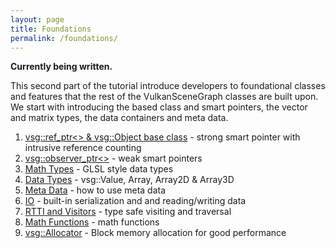 ```yaml
---
layout: page
title: Foundations
permalink: /foundations/
---
```


**Currently being written.**

This second part of the tutorial introduce developers to foundational classes and features that the rest of the VulkanSceneGraph classes are built upon. We start with introducing the based class and smart pointers, the vector and matrix types, the data containers and meta data.

1. [vsg::ref_ptr<> & vsg::Object base class](Object_base_class_and_ref_ptr.md) - strong smart pointer with intrusive reference counting
1. [vsg::observer_ptr<>](observer_ptr.md) - weak smart pointers
1. [Math Types](MathTypes.md) - GLSL style data types
1. [Data Types](DataTypes.md) - vsg::Value, Array, Array2D & Array3D
1. [Meta Data](MetaData.md) - how to use meta data
1. [IO](IO.md) - built-in serialization and and reading/writing data
1. [RTTI and Visitors](Visitors.md) - type safe visiting and traversal
1. [Math Functions](MathFunctionss.md) - math functions
1. [vsg::Allocator](Allocator.md) - Block memory allocation for good performance
